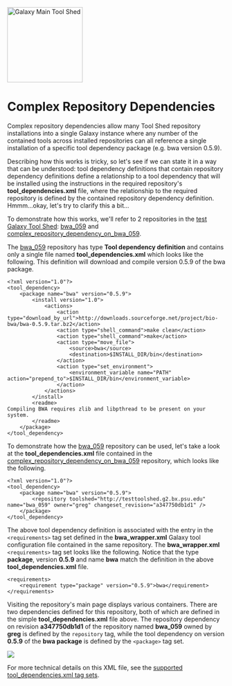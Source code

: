 <div class='center'> <a href='http://toolshed.g2.bx.psu.edu'><img src='/Images/Logos/ToolShed.jpg' alt='Galaxy Main Tool Shed' height="174" /></a> </div>

# Complex Repository Dependencies

Complex repository dependencies allow many Tool Shed repository installations into a single Galaxy instance where any number of the contained tools across installed repositories can all reference a single installation of a specific tool dependency package (e.g. bwa version 0.5.9).

Describing how this works is tricky, so let's see if we can state it in a way that can be understood: tool dependency definitions that contain repository dependency definitions define a relationship to a tool dependency that will be installed using the instructions in the required repository's **tool_dependencies.xml** file, where the relationship to the required repository is defined by the contained repository dependency definition. Hmmm...okay, let's try to clarify this a bit...

To demonstrate how this works, we'll refer to 2 repositories in the [test Galaxy Tool Shed](http://testtoolshed.g2.bx.psu.edu): [bwa_059](http://testtoolshed.g2.bx.psu.edu/view/greg/bwa_059) and [complex_repository_dependency_on_bwa_059](http://testtoolshed.g2.bx.psu.edu/view/greg/complex_repository_dependency_on_bwa_059).

The [bwa_059](http://testtoolshed.g2.bx.psu.edu/view/greg/bwa_059) repository has type **Tool dependency definition** and contains only a single file named **tool_dependencies.xml** which looks like the following.  This definition will download and compile version 0.5.9 of the bwa package.

```
<?xml version="1.0"?>
<tool_dependency>
    <package name="bwa" version="0.5.9">
        <install version="1.0">
            <actions>
                <action type="download_by_url">http://downloads.sourceforge.net/project/bio-bwa/bwa-0.5.9.tar.bz2</action>
                <action type="shell_command">make clean</action>
                <action type="shell_command">make</action>
                <action type="move_file">
                    <source>bwa</source>
                    <destination>$INSTALL_DIR/bin</destination>
                </action>
                <action type="set_environment">
                    <environment_variable name="PATH" action="prepend_to">$INSTALL_DIR/bin</environment_variable>
                </action>
            </actions>
        </install>
        <readme>
Compiling BWA requires zlib and libpthread to be present on your system.
        </readme>
    </package>
</tool_dependency>
```


To demonstrate how the [bwa_059](http://testtoolshed.g2.bx.psu.edu/view/greg/bwa_059) repository can be used, let's take a look at the **tool_dependencies.xml** file contained in the [complex_repository_dependency_on_bwa_059](http://testtoolshed.g2.bx.psu.edu/view/greg/complex_repository_dependency_on_bwa_059 ) repository, which looks like the following.

```
<?xml version="1.0"?>
<tool_dependency>
    <package name="bwa" version="0.5.9">
        <repository toolshed="http://testtoolshed.g2.bx.psu.edu" name="bwa_059" owner="greg" changeset_revision="a347750db1d1" />
    </package>
</tool_dependency>
```


The above tool dependency definition is associated with the entry in the `<requirements>` tag set defined in the **bwa_wrapper.xml** Galaxy tool configuration file contained in the same repository.  The **bwa_wrapper.xml** `<requirements>` tag set looks like the following.  Notice that the type **package**, version **0.5.9** and name **bwa** match the definition in the above **tool_dependencies.xml** file. 

```
<requirements>
    <requirement type="package" version="0.5.9">bwa</requirement>
</requirements>
```


Visiting the repository's main page displays various containers.  There are two dependencies defined for this repository, both of which are defined in the simple **tool_dependencies.xml** file above.  The repository dependency on revision **a347750db1d1** of the repository named **bwa_059** owned by **greg** is defined by the `repository` tag, while the tool dependency on version **0.5.9** of the **bwa package** is defined by the `<package>` tag set.

![](/manage_complex_repository_dependency_on_bwa_059.png)

For more technical details on this XML file, see the [supported tool_dependencies.xml tag sets](/src/ToolDependenciesTagSets/index.md).
